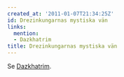 ```yaml
---
created_at: '2011-01-07T21:34:25Z'
id: Drezinkungarnas mystiska vän
links:
  mention:
  - Dazkhatrim
title: Drezinkungarnas mystiska vän
---
```


Se [Dazkhatrim].

  [Dazkhatrim]: Dazkhatrim
